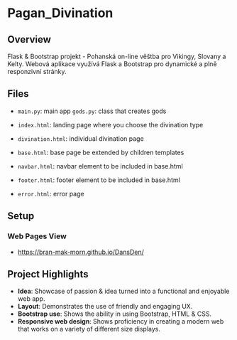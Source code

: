 # Pagan_Divination
## Overview
Flask & Bootstrap projekt - Pohanská on-line věštba pro Vikingy, Slovany a Kelty. Webová aplikace využívá Flask a Bootstrap pro dynamické a plně responzivní stránky.

## Files

- `main.py`: main app 
  `gods.py`: class that creates gods
  
- `index.html`: landing page where you choose the divination type
- `divination.html`: individual divination page
- `base.html`: base page be extended by children templates
- `navbar.html`: navbar element to be included in base.html
- `footer.html`: footer element to be included in base.html
- `error.html`: error page

## Setup

### Web Pages View

- https://bran-mak-morn.github.io/DansDen/

## Project Highlights

- **Idea**: Showcase of passion & idea turned into a functional and enjoyable web app.
- **Layout**: Demonstrates the use of friendly and engaging UX.
- **Bootstrap use**: Shows the ability in using Bootstrap, HTML & CSS.
- **Responsive web design**: Shows proficiency in creating a modern web that works on a variety of different size displays.
